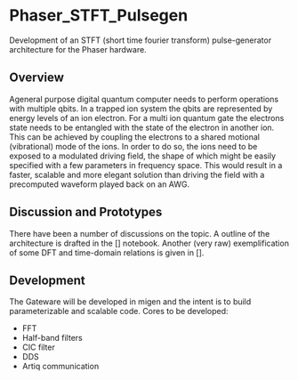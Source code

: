# Phaser_STFT_Pulsegen
Development of an STFT (short time fourier transform) pulse-generator architecture for the Phaser hardware.


## Overview

Ageneral purpose digital quantum computer needs to perform operations with multiple qbits. In a trapped ion system the qbits are represented by energy levels of an ion electron. For a multi ion quantum gate the electrons state needs to be entangled with the state of the electron in another ion. This can be achieved by coupling the electrons to a shared motional (vibrational) mode of the ions. In order to do so, the ions need to be exposed to a modulated driving field, the shape of which might be easily specified with a few parameters in frequency space. This would result in a faster, scalable and more elegant solution than driving the field with a precomputed waveform played back on an AWG.

## Discussion and Prototypes

There have been a number of discussions on the topic. A outline of the architecture is drafted in the [] notebook.
Another (very raw) exemplification of some DFT and time-domain relations is given in [].


## Development

The Gateware will be developed in migen and the intent is to build parameterizable and scalable code. Cores to be developed:

- FFT
- Half-band filters
- CIC filter
- DDS
- Artiq communication
